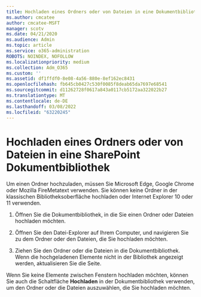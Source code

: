 ```yaml
---
title: Hochladen eines Ordners oder von Dateien in eine Dokumentbibliothek
ms.author: cmcatee
author: cmcatee-MSFT
manager: scotv
ms.date: 04/21/2020
ms.audience: Admin
ms.topic: article
ms.service: o365-administration
ROBOTS: NOINDEX, NOFOLLOW
ms.localizationpriority: medium
ms.collection: Adm_O365
ms.custom: ''
ms.assetid: df1ffdf0-8e08-4a56-880e-8ef162ec8431
ms.openlocfilehash: fb645cb0427c530f0085f8deab65da7697e68541
ms.sourcegitcommit: d11262728f0617a843a0117cb5172aa322022b27
ms.translationtype: MT
ms.contentlocale: de-DE
ms.lasthandoff: 03/08/2022
ms.locfileid: "63220245"
---
```

# <a name="upload-a-folder-or-files-to-a-sharepoint-document-library"></a>Hochladen eines Ordners oder von Dateien in eine SharePoint Dokumentbibliothek

Um einen Ordner hochzuladen, müssen Sie Microsoft Edge, Google Chrome oder Mozilla FireMetatext verwenden. Sie können keine Ordner in der klassischen Bibliotheksoberfläche hochladen oder Internet Explorer 10 oder 11 verwenden.
  
1. Öffnen Sie die Dokumentbibliothek, in die Sie einen Ordner oder Dateien hochladen möchten.
    
2. Öffnen Sie den Datei-Explorer auf Ihrem Computer, und navigieren Sie zu dem Ordner oder den Dateien, die Sie hochladen möchten.
    
3. Ziehen Sie den Ordner oder die Dateien in die Dokumentbibliothek. Wenn die hochgeladenen Elemente nicht in der Bibliothek angezeigt werden, aktualisieren Sie die Seite. 
    
Wenn Sie keine Elemente zwischen Fenstern hochladen möchten, können Sie auch die Schaltfläche **Hochladen** in der Dokumentbibliothek verwenden, um den Ordner oder die Dateien auszuwählen, die Sie hochladen möchten.
